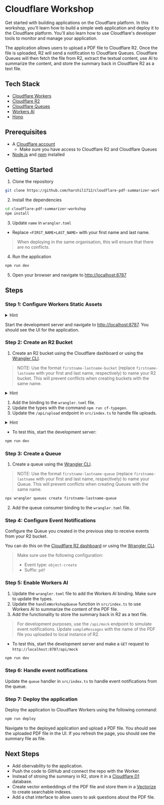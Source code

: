 # Cloudflare Workshop

Get started with building applications on the Cloudflare platform. In this workshop, you'll learn how to build a simple web application and deploy it to the Cloudflare platform. You'll also learn how to use Cloudflare's developer tools to monitor and manage your application.

The application allows users to upload a PDF file to Cloudflare R2. Once the file is uploaded, R2 will send a notification to Cloudflare Queues. Cloudflare Queues will then fetch the file from R2, extract the textual content, use AI to summarize the content, and store the summary back in Cloudflare R2 as a text file.

## Tech Stack
- [Cloudflare Workers](https://developers.cloudflare.com/workers/)
- [Cloudflare R2](https://developers.cloudflare.com/r2/)
- [Cloudflare Queues](https://developers.cloudflare.com/queues/)
- [Workers AI](https://developers.cloudflare.com/workers-ai/)
- [Hono](https://hono.dev/)

## Prerequisites

- A [Cloudflare account](https://dash.cloudflare.com/sign-up)
  - Make sure you have access to Cloudflare R2 and Cloudflare Queues
- [Node.js](https://nodejs.org) and [npm](https://npmjs.com) installed


## Getting Started

1. Clone the repository

```bash
git clone https://github.com/harshil1712/cloudflare-pdf-summarizer-workshop.git
```

2. Install the dependencies

```bash
cd cloudflare-pdf-summarizer-workshop
npm install
```

3. Update `name` in `wrangler.toml`
- Replace `<FIRST_NAME+LAST_NAME>` with your first name and last name.
> When deploying in the same organisation, this will ensure that there are no conflicts.

4. Run the application

```bash
npm run dev
```

5. Open your browser and navigate to [http://localhost:8787](http://localhost:8787)

## Steps

### Step 1: Configure Workers Static Assets

<details>
<summary>Hint</summary>
Add the static assets binding in the `wrangler.toml` file.
</details>

Start the development server and navigate to [http://localhost:8787](http://localhost:8787). You should see the UI for the application.

### Step 2: Create an R2 Bucket

1. Create an R2 bucket using the Cloudflare dashboard or using the [Wrangler CLI](https://developers.cloudflare.com/workers/wrangler/).

> NOTE: Use the format `firstname-lastname-bucket` (replace `firstname-lastname` with your first and last name, respectively) to name your R2 bucket. This will prevent conflicts when creating buckets with the same name.

<details>
<summary>Hint</summary>

- <a href="https://developers.cloudflare.com/r2/get-started/#2-create-a-bucket">Dashboard</a>
- <a href="https://developers.cloudflare.com/r2/buckets/create-buckets/#bucket-level-operations">Wrangler CLI</a>

</details>

1. Add the binding to the `wrangler.toml` file.
2. Update the types with the command `npm run cf-typegen`.
3. Update the `/api/upload` endpoint in `src/index.ts` to handle file uploads.

<details>
<summary>Hint</summary>

- Use the <a href="https://developers.cloudflare.com/r2/api/workers/workers-api-usage/">Workers API</a>

</details>

- To test this, start the development server:

```bash
npm run dev
```

### Step 3: Create a Queue

1. Create a queue using the [Wrangler CLI](https://developers.cloudflare.com/queues/get-started/#2-create-a-queue).

> NOTE: Use the format `firstname-lastname-queue` (replace `firstname-lastname` with your first and last name, respectively) to name your Queue. This will prevent conflicts when creating Queues with the same name.

```bash
npx wrangler queues create firstname-lastname-queue
```

2. Add the queue consumer binding to the `wrangler.toml` file.
   
### Step 4: Configure Event Notifications

Configure the Queue you created in the previous step to receive events from your R2 bucket.

You can do this on the [Cloudflare R2 dashboard](https://developers.cloudflare.com/r2/buckets/event-notifications/#enable-event-notifications-via-dashboard) or using the [Wrangler CLI](https://developers.cloudflare.com/r2/buckets/event-notifications/#enable-event-notifications-via-wrangler).

> Make sure use the following configuration:
> - Event type: `object-create`
> - Suffix: `pdf`

### Step 5: Enable Workers AI

1. Update the `wrangler.toml` file to add the Workers AI binding. Make sure to update the types.
2. Update the `handleWorkshopQueue` function in `src/index.ts` to use Workers AI to summarize the content of the PDF file.
3. Add the functionality to store the summary back in R2 as a text file.

> For development purposes, use the `/api/mock` endpoint to simulate event notifications. Update `sampleMessages` with the name of the PDF file you uploaded to local instance of R2.

- To test this, start the development server and make a `GET` request to `http://localhost:8787/api/mock`

```bash
npm run dev
```

### Step 6: Handle event notifications

Update the `queue` handler in `src/index.ts` to handle event notifications from the queue.

### Step 7: Deploy the application

Deploy the application to Cloudflare Workers using the following command:

```bash
npm run deploy
```

Navigate to the deployed application and upload a PDF file. You should see the uploaded PDF file in the UI. If you refresh the page, you should see the summary file as file.

## Next Steps

- Add obervability to the application.
- Push the code to GitHub and connect the repo with the Worker.
- Instead of stroing the summary in R2, store it in a [Cloudflare D1](https://developers.cloudflare.com/d1/) database.
- Create vector embeddings of the PDF file and store them in a [Vectorize](https://developers.cloudflare.com/vectorize/) to create searchable indexes.
- Add a chat interface to allow users to ask questions about the PDF file.

